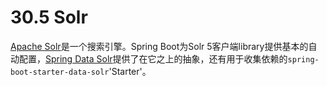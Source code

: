 # 30.5 Solr

[Apache Solr](http://lucene.apache.org/solr/)是一个搜索引擎。Spring Boot为Solr 5客户端library提供基本的自动配置，[Spring Data Solr](https://github.com/spring-projects/spring-data-solr)提供了在它之上的抽象，还有用于收集依赖的`spring-boot-starter-data-solr`'Starter'。

